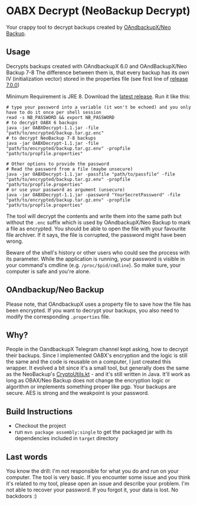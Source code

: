 # OABX Decrypt (NeoBackup Decrypt)
Your crappy tool to decrypt backups created by [OAndbackupX/Neo Backup](https://github.com/NeoApplications/Neo-Backup).

## Usage
Decrypts backups created with OAndbackupX 6.0 and OAndBackupX/Neo Backup 7-8 The difference between them is, that every backup has its own IV (initialization vector) stored in the properties file (see first line of [release 7.0.0](https://github.com/NeoApplications/Neo-Backup/releases/tag/7.0.0))

Minimum Requirement is JRE 8.
Download the [latest release](https://github.com/NeoApplications/Neo-Backup/releases/latest).
Run it like this:
```shell
# type your password into a variable (it won't be echoed) and you only have to do it once per shell session
read -s NB_PASSWORD && export NB_PASSWORD
# to decrypt OABX 6 backups
java -jar OABXDecrypt-1.1.jar -file "path/to/encrypted/backup.tar.gz.enc"
# to decrypt NeoBackup 7-8 backups
java -jar OABXDecrypt-1.1.jar -file "path/to/encrypted/backup.tar.gz.env" -propfile "path/to/propfile.properties"

# Other options to provide the password
# Read the password from a file (maybe unsecure)
java -jar OABXDecrypt-1.1.jar -passfile "path/to/passfile" -file "path/to/encrypted/backup.tar.gz.env" -propfile "path/to/propfile.properties"
# or use your password as argument (unsecure)
java -jar OABXDecrypt-1.1.jar -password "YourSecretPassword" -file "path/to/encrypted/backup.tar.gz.env" -propfile "path/to/propfile.properties"
```

The tool will decrypt the contents and write them into the same path but without the `.enc` suffix which is used by OAndbackupX/Neo Backup to mark a file as encrypted.
You should be able to open the file with your favourite file archiver. If it says, the file is corrupted, the password might have been wrong.

Beware of the shell's history or other users who could see the process with its parameter. While the application is running, your password is visible in your command's cmdline (e.g. `/proc/$pid/cmdline`). So make sure, your computer is safe and you're alone. 

## OAndbackup/Neo Backup
Please note, that OAndbackupX uses a property file to save how the file has been encrypted. If you want to decrypt your backups, you also need to modify the corresponding `.properties` file.

## Why?
People in the OandbackupX Telegram channel kept asking, how to decrypt their backups. Since I implemented OABX's encryption and the logic is still the same and the code is reusable on a computer, I just created this wrapper.
It evolved a bit since it's a small tool, but generally does the same as the NeoBackup's [CryptoUtils.kt](https://github.com/NeoApplications/Neo-Backup/blob/main/app/src/main/java/com/machiav3lli/backup/utils/CryptoUtils.kt) - and it's still written in Java. 
It'll work as long as OBAX/Neo Backup does not change the encryption logic or algorithm or implements something proper like pgp.
Your backups are secure. AES is strong and the weakpoint is your password.

## Build Instructions
* Checkout the project
* run `mvn package assembly:single` to get the packaged jar with its dependencies included in `target` directory

## Last words
You know the drill: I'm not responsible for what you do and run on your computer. The tool is very basic. If you encounter some issue and you think it's related to my tool, please open an issue and describe your problem.
I'm not able to recover your password. If you forgot it, your data is lost. No backdoors :)
